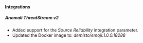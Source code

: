 
#### Integrations
##### Anomali ThreatStream v2
- Added support for the *Source Reliability* integration parameter.
- Updated the Docker image to: *demisto/emoji:1.0.0.18288*
